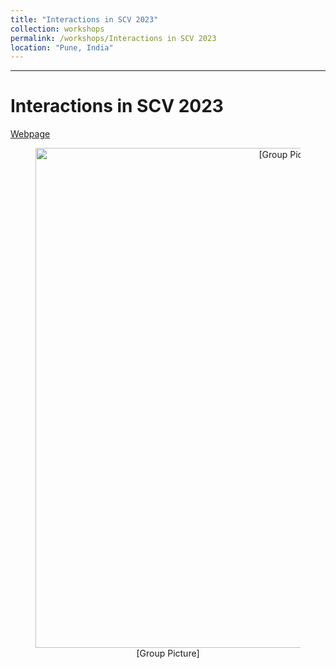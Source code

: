 ```yaml
---
title: "Interactions in SCV 2023"
collection: workshops
permalink: /workshops/Interactions in SCV 2023
location: "Pune, India"
---
```



---
Interactions in SCV 2023
======
[Webpage](https://sites.google.com/view/iiscv2023/home/reaching-iiser-pune)

<div style="text-align: center;">
    <figure>
        <img src="/files/SCV-2023.jpg" alt="[Group Picture]" style="width: 800px; display: block; margin: 0 auto;">
        <figcaption>[Group Picture]</figcaption>
    </figure>
</div> 



